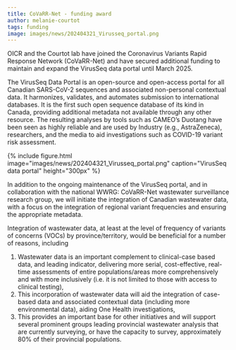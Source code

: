 ```yaml
---
title: CoVaRR-Net - funding award
author: melanie-courtot
tags: funding
image: images/news/202404321_Virusseq_portal.png
---
```


OICR and the Courtot lab have joined the Coronavirus Variants Rapid Response Network (CoVaRR-Net) and have secured additional funding to maintain and expand the VirusSeq data portal until March 2025.

The VirusSeq Data Portal is an open-source and open-access portal for all Canadian SARS-CoV-2 sequences and associated non-personal contextual data. It harmonizes, validates, and automates submission to international databases. It is the first such open sequence database of its kind in Canada, providing additional metadata not available through any other resource. The resulting analyses by tools such as CAMEO’s Duotang have been seen as highly reliable and are used by Industry (e.g., AstraZeneca), researchers, and the media to aid investigations such as COVID-19 variant risk assessment.   

{%
  include figure.html
  image="images/news/202404321_Virusseq_portal.png"
  caption="VirusSeq data portal"
  height="300px"
%} 

In addition to the ongoing maintenance of the VirusSeq portal, and in collaboration with the national WWRG: CoVaRR-Net wastewater surveillance research group, we will initiate the integration of Canadian wastewater data, with a focus on the integration of regional variant frequencies and ensuring the appropriate metadata. 

Integration of wastewater data, at least at the level of frequency of variants of concerns (VOCs) by province/territory, would be beneficial for a number of reasons, including 
1. Wastewater data is an important complement to clinical-case based data, and leading indicator, delivering more serial, cost-effective, real-time assessments of entire populations/areas more comprehensively and with more inclusively (i.e. it is not limited to those with access to clinical testing), 
2. This incorporation of wastewater data will aid the integration of case-based data and associated contextual data (including more environmental data), aiding One Health investigations, 
3. This provides an important base for other initiatives and will support several prominent groups leading provincial wastewater analysis that are currently surveying, or have the capacity to survey, approximately 80% of their provincial populations. 


